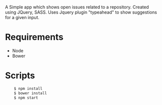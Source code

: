 A Simple app which shows open issues related to a repository. 
Created using JQuery, SASS. Uses Jquery plugin "typeahead" to show suggestions for a given input.

# Requirements

  - Node
  - Bower



# Scripts
```sh
    $ npm install
    $ bower install
    $ npm start
```